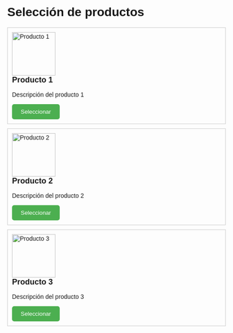 <!DOCTYPE html>
<html>
<head>
  <title>Selección de productos</title>
  <style>
    body {
      font-family: Arial, sans-serif;
    }
    .producto {
      border: 1px solid #ccc;
      padding: 10px;
      margin-bottom: 10px;
    }
    .producto img {
      width: 100px;
      height: 100px;
      margin-right: 10px;
    }
    .producto h2 {
      font-size: 18px;
      margin-top: 0;
    }
    .boton {
      background-color: #4CAF50;
      color: #fff;
      padding: 10px 20px;
      border: none;
      border-radius: 5px;
      cursor: pointer;
    }
    .boton:hover {
      background-color: #3e8e41;
    }
  </style>
</head>
<body>
  <h1>Selección de productos</h1>
  <div class="producto">
    <img src="producto1.jpg" alt="Producto 1">
    <h2>Producto 1</h2>
    <p>Descripción del producto 1</p>
    <button class="boton" onclick="redirigirWhatsApp()">Seleccionar</button>
  </div>
  <div class="producto">
    <img src="producto2.jpg" alt="Producto 2">
    <h2>Producto 2</h2>
    <p>Descripción del producto 2</p>
    <button class="boton" onclick="redirigirWhatsApp()">Seleccionar</button>
  </div>
  <div class="producto">
    <img src="producto3.jpg" alt="Producto 3">
    <h2>Producto 3</h2>
    <p>Descripción del producto 3</p>
    <button class="boton" onclick="redirigirWhatsApp()">Seleccionar</button>
  </div>
  <script>
    function redirigirWhatsApp() {
      window.location.href = "(link unavailable).";
    }
  </script>
</body>
</html>
